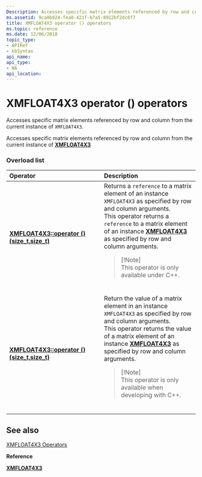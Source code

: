 ```yaml
---
Description: Accesses specific matrix elements referenced by row and column from the current instance of XMFLOAT4X3.
ms.assetid: 9ca8b924-fea8-421f-b7a5-8912bf2dc6f7
title: XMFLOAT4X3 operator () operators
ms.topic: reference
ms.date: 12/06/2018
topic_type:
- APIRef
- kbSyntax
api_name: 
api_type:
- NA
api_location: 
---
```


# XMFLOAT4X3 operator () operators

Accesses specific matrix elements referenced by row and column from the current instance of `XMFLOAT4X3`.

Accesses specific matrix elements referenced by row and column from the current instance of [**XMFLOAT4X3**](/windows/win32/api/directxmath/ns-directxmath-xmfloat4x3)

### Overload list



<table>
<colgroup>
<col style="width: 50%" />
<col style="width: 50%" />
</colgroup>
<thead>
<tr class="header">
<th style="text-align: left;">Operator</th>
<th style="text-align: left;">Description</th>
</tr>
</thead>
<tbody>
<tr class="odd">
<td style="text-align: left;"><a href="/windows/desktop/api/directxmath/nf-directxmath-xmfloat4x3-operator-function-call(size_t_size_t)"><strong>XMFLOAT4X3::operator () (size_t,size_t)</strong></a></td>
<td style="text-align: left;">Returns a <code>reference</code> to a matrix element of an instance <code>XMFLOAT4X3</code> as specified by row and column arguments.<br/> This operator returns a <code>reference</code> to a matrix element of an instance <a href="/windows/desktop/api/directxmath/ns-directxmath-xmfloat4x3"><strong>XMFLOAT4X3</strong></a> as specified by row and column arguments.<br/>
<blockquote>
[!Note]<br />
This operator is only available under C++.
</blockquote>
<br/></td>
</tr>
<tr class="even">
<td style="text-align: left;"><a href="/windows/desktop/api/directxmath/nf-directxmath-xmfloat4x3-operator-function-call(size_t_size_t)"><strong>XMFLOAT4X3::operator () (size_t,size_t)</strong></a></td>
<td style="text-align: left;">Return the value of a matrix element in an instance <code>XMFLOAT4X3</code> as specified by row and column arguments. <br/> This operator returns the value of a matrix element of an instance <a href="/windows/desktop/api/directxmath/ns-directxmath-xmfloat4x3"><strong>XMFLOAT4X3</strong></a> as specified by row and column arguments. <br/>
<blockquote>
[!Note]<br />
This operator is only available when developing with C++.
</blockquote>
<br/></td>
</tr>
</tbody>
</table>



## See also

<dl> <dt>

[XMFLOAT4X3 Operators](ovw-xmfloat4x3-operators.md)
</dt> <dt>

**Reference**
</dt> <dt>

[**XMFLOAT4X3**](/windows/win32/api/directxmath/ns-directxmath-xmfloat4x3)
</dt> </dl>

 

 
